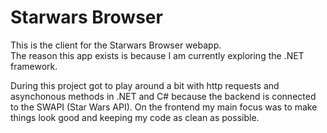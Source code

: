 # Starwars Browser

This is the client for the Starwars Browser webapp.  
The reason this app exists is because I am currently exploring the .NET framework. 

During this project got to play around a bit with http requests and asynchonous methods in .NET and C# because the backend is connected to the SWAPI (Star Wars API). On the frontend my main focus was to make things look good and keeping my code as clean as possible.
